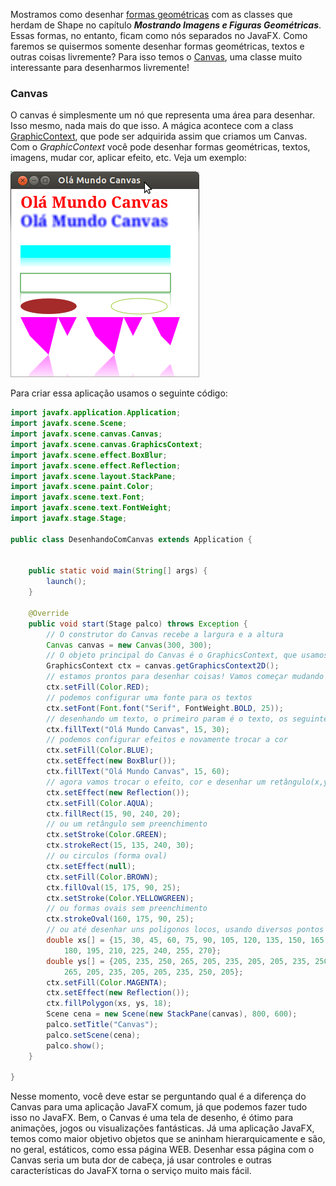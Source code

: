Mostramos como desenhar [formas geométricas](http://aprendendo-javafx.blogspot.com/2012/07/imagens-e-graficos.html)  com as classes que herdam de Shape no capítulo _**Mostrando Imagens e Figuras Geométricas**_. Essas formas, no entanto, ficam como nós separados no JavaFX. Como faremos se quisermos somente desenhar formas geométricas, textos e outras coisas livremente? Para isso temos o [Canvas](http://docs.oracle.com/javase/8/javafx/api/javafx/scene/canvas/Canvas.html), uma classe muito interessante para desenharmos livremente!

### Canvas

O canvas é simplesmente um nó que representa uma área para desenhar. Isso mesmo, nada mais do que isso. A mágica acontece com  a class [GraphicContext](http://docs.oracle.com/javase/8/javafx/api/javafx/scene/canvas/GraphicsContext.html), que pode ser adquirida assim que criamos um Canvas. Com o _GraphicContext_ você pode desenhar formas geométricas, textos, imagens, mudar cor, aplicar efeito, etc. Veja um exemplo:

![](/imagens/telas/canvas.png)

Para criar essa aplicação usamos o seguinte código:

```java
import javafx.application.Application;
import javafx.scene.Scene;
import javafx.scene.canvas.Canvas;
import javafx.scene.canvas.GraphicsContext;
import javafx.scene.effect.BoxBlur;
import javafx.scene.effect.Reflection;
import javafx.scene.layout.StackPane;
import javafx.scene.paint.Color;
import javafx.scene.text.Font;
import javafx.scene.text.FontWeight;
import javafx.stage.Stage;

public class DesenhandoComCanvas extends Application {


	public static void main(String[] args) {
		launch();
	}

	@Override
	public void start(Stage palco) throws Exception {
		// O construtor do Canvas recebe a largura e a altura
		Canvas canvas = new Canvas(300, 300);
		// O objeto principal do Canvas é o GraphicsContext, que usamos para desenhar
		GraphicsContext ctx = canvas.getGraphicsContext2D();
		// estamos prontos para desenhar coisas! Vamos começar mudando a cor
		ctx.setFill(Color.RED);
		// podemos configurar uma fonte para os textos
		ctx.setFont(Font.font("Serif", FontWeight.BOLD, 25));
		// desenhando um texto, o primeiro param é o texto, os seguintes são a pos X e Y
		ctx.fillText("Olá Mundo Canvas", 15, 30);
		// podemos configurar efeitos e novamente trocar a cor
		ctx.setFill(Color.BLUE);
		ctx.setEffect(new BoxBlur());
		ctx.fillText("Olá Mundo Canvas", 15, 60);
		// agora vamos trocar o efeito, cor e desenhar um retângulo(x,y, largura, altura)
		ctx.setEffect(new Reflection());
		ctx.setFill(Color.AQUA);
		ctx.fillRect(15, 90, 240, 20);
		// ou um retângulo sem preenchimento
		ctx.setStroke(Color.GREEN);
		ctx.strokeRect(15, 135, 240, 30);
		// ou circulos (forma oval)
		ctx.setEffect(null);
		ctx.setFill(Color.BROWN);
		ctx.fillOval(15, 175, 90, 25);
		ctx.setStroke(Color.YELLOWGREEN);
		// ou formas ovais sem preenchimento
		ctx.strokeOval(160, 175, 90, 25);
		// ou até desenhar uns poligonos locos, usando diversos pontos X e Y
		double xs[] = {15, 30, 45, 60, 75, 90, 105, 120, 135, 150, 165, 
			180, 195, 210, 225, 240, 255, 270};
		double ys[] = {205, 235, 250, 265, 205, 235, 205, 205, 235, 250, 
			265, 205, 235, 205, 205, 235, 250, 205};
		ctx.setFill(Color.MAGENTA);
		ctx.setEffect(new Reflection());
		ctx.fillPolygon(xs, ys, 18);
		Scene cena = new Scene(new StackPane(canvas), 800, 600);
		palco.setTitle("Canvas");
		palco.setScene(cena);
		palco.show();
	}

}
```

Nesse momento, você deve estar se perguntando qual é a diferença do Canvas para uma aplicação JavaFX comum, já que podemos fazer tudo isso no JavaFX. Bem, o Canvas é uma tela de desenho, é ótimo para animações, jogos ou visualizações fantásticas. Já uma aplicação JavaFX, temos como maior objetivo objetos que se aninham hierarquicamente e são, no geral, estáticos, como essa página WEB. Desenhar essa página com o Canvas seria um buta dor de cabeça, já usar controles e outras características do JavaFX torna o serviço muito mais fácil.



